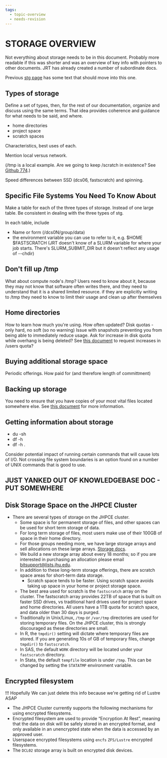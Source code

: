 ```yaml
---
tags:
  - topic-overview
  - needs-revision
---
```


# STORAGE OVERVIEW

Not everything about storage needs to be in this document.
Probably more readable if this was shorter and was an overview of key info with pointers to other documents. JRT has already created a number of subordinate docs.

Previous [stg page](storage.md) has some text that should move into this one.

## Types of storage
Define a set of types, then, for the rest of our documentation, organize and discuss using the same terms. That idea provides coherence and guidance for what needs to be said, and where.

* home directories
* project space
* scratch spaces

Characteristics, best uses of each.

Mention local versus network.

(/tmp is a local example. Are we going to keep /scratch in existence? See [Github 774](https://github.com/jhpce-jhu/jhpce/issues/774).)

Speed differences between SSD (dcs06, fastscratch) and spinning.

## Specific File Systems You Need To Know About
Make a table for each of the three types of storage. Instead of one large table. Be consistent in dealing with the three types of stg.

In each table, include

* Name or form (/dcs0N/group/data)
* the environment variable you can use to refer to it, e.g. $HOME $FASTSCRATCH (JRT doesn't know of a SLURM variable for where your job starts. There's SLURM_SUBMIT_DIR but it doesn't reflect any usage of --chdir)

## Don't fill up /tmp
What about compute node's /tmp? Users need to know about it, because they may not know that software often writes there, and they need to understand that it is a shared limited resource. if they are explicitly writing to /tmp they need to know to limit their usage and clean up after themselves

## Home directories
How to learn how much you're using. How often updated?
Disk quotas - only hard, no soft (so no warning)
Issue with snapshots preventing you from being able to immediately reduce usage. Ask for increase in disk quota while overhang is being deleted?
See [this document](buying-in.md) to request increases in /users quota?

## Buying additional storage space
Periodic offerings.
How paid for (and therefore length of committment)

## Backing up storage
You need to ensure that you have copies of your most vital files located somewhere else.
See [this document](backups.md) for more information.

## Getting information about storage
* du -sh
* df -h
* df -h .

Consider potential impact of running certain commands that will cause lots of I/O. Not crossing file system boundaries is an option found on a number of UNIX commands that is good to use.

## JUST YANKED OUT OF KNOWLEDGEBASE DOC - PUT SOMEWHERE

## Disk Storage Space on the JHPCE Cluster
+ There are several types of storage on the JHPCE cluster. 
  + Some space is for permanent storage of files, and other spaces can be used for short term storage of data.
  + For long term storage of files, most users make use of their 100GB of space in their home directory. 
  + For those groups needing more, we have large storage arrays and sell allocations on these large arrays. [Storage docs](https://jhpce-jhu.github.io/jhpce_mkdocs/storage/).
  + We build a new storage array about every 18 months; so if you are interested in purchasing an allocation please email bitsupport@lists.jhu.edu. 
  + In addition to these long-term storage offerings, there are scratch space areas for short-term data storage. 
    + Scratch space tends to be faster. Using scratch space avoids taking up space in your home or project storage space.
  + The best area used for scratch is the `fastscratch` array on the cluster. The fastscratch array provides 22TB of space that is built on faster SSD drives, vs traditional hard drives used for project space and home directories. All users have a 1TB quota for scratch space, and data older than 30 days is purged.
  + Traditionally in Unix/Linux, `/tmp` or `/var/tmp` directories are used for storing temporary files. On the JHPCE cluster, this is strongly discouraged as these directories are small. 
  + In R, the `tmpdir()` setting will dictate where temporary files are stored. If you are generating 10s of GB of temporary files, change `tmpdir()` to `fastscratch`.
  + In SAS, the default `WORK` directory will be located under your `fastscratch` directory.
  + In Stata, the default `tempfile` location is under `/tmp`. This can be changed by setting the `STATATMP` environment variable.

## Encrypted filesystem

!!! Hopefully
    We can just delete this info because we're getting rid of Lustre ASAP
    
+ The JHPCE Cluster currently supports the following mechanisms for
using encrypted filesystems.
+ Encrypted filesystem are used to provide “Encryption At Rest”, meaning that the data on disk will be safely
stored in an encrypted format, and only available in an unencrypted
state when the data is accessed by an approved user.
+ Userspace encrypted filesystems using `encfs` `ZFS/Lustre` encrypted
filesystems.
+ The `DCL02` storage array is built on encrypted disk
devices.
